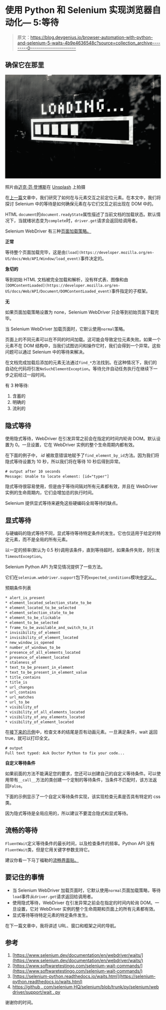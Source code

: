 # 使用 Python 和 Selenium 实现浏览器自动化— 5:等待

> 原文：<https://blog.devgenius.io/browser-automation-with-python-and-selenium-5-waits-4b9e4636548c?source=collection_archive---------0----------------------->

## 确保它在那里

![](img/518a7dcbd68e182e616980438223b7f6.png)

照片由[迈克·范·登博斯](https://unsplash.com/@mike_van_den_bos?utm_source=medium&utm_medium=referral)在 [Unsplash](https://unsplash.com?utm_source=medium&utm_medium=referral) 上拍摄

在[上一篇](https://medium.com/python-in-plain-english/browser-automation-with-python-and-selenium-4-locating-elements-171ea5100490)文章中，我们研究了如何在与元素交互之前定位元素。在本文中，我们将探讨 Selenium 中的等待是如何确保元素在与它们交互之前出现在 DOM 中的。

HTML `document`的`document.readyState`属性描述了当前文档的加载状态。默认情况下，当就绪状态变为`complete`时，`driver.get`请求会返回给调用者。

Selenium WebDriver 有三种[页面加载策略。](https://www.selenium.dev/documentation/en/webdriver/page_loading_strategy/)

**正常**

等待整个页面加载完毕，这是由`[load](https://developer.mozilla.org/en-US/docs/Web/API/Window/load_event)`事件决定的。

**急切的**

等到初始 HTML 文档被完全加载和解析，没有样式表、图像和由`[DOMContentLoaded](https://developer.mozilla.org/en-US/docs/Web/API/Document/DOMContentLoaded_event)`事件指定的子框架。

**无**

如果页面加载策略设置为 none，Selenium WebDriver 只会等到初始页面下载完毕。

当 Selenium WebDriver 加载页面时，它默认使用`normal`策略。

页面上的不同元素可以在不同的时间加载。这可能会导致定位元素失败。如果一个元素不在 DOM 结构中，当我们试图访问和操作它时，我们会得到一个异常。这些问题可以通过 Selenium 中的等待来解决。

在文档完成加载后添加的元素无法通过`find_*`方法找到。在这种情况下，我们的自动化代码将引发`NoSuchElementException`。等待允许自动任务执行在继续下一步之前经过一段时间。

有 3 种等待:

1.  含蓄的
2.  明确的
3.  流利的

## 隐式等待

使用隐式等待，WebDriver 在引发异常之前会在指定的时间内轮询 DOM。默认设置为 0。一旦设置，它在 WebDriver 实例的整个生命周期内都有效。

在下面的例子中， *id* 被故意错误地赋予了`find_element_by_id`方法。因为我们将隐式等待设置为 10 秒，所以我们将在等待 10 秒后得到异常。

```
# output after 10 seconds
Message: Unable to locate element: [id="typer"]
```

隐式等待很容易使用，但是由于等待间隔对所有元素都有效，并且在 WebDriver 实例的生命周期内，它们会增加总的执行时间。

Selenium 提供显式等待来避免这些硬编码全局等待的缺点。

## 显式等待

与硬编码的隐式等待不同，显式等待等待特定条件的发生。它也仅适用于给定的特定元素，而不是全局的所有元素。

以一定的频率(默认为 0.5 秒)调用该条件，直到等待超时。如果条件失败，则引发`TimeoutException`。

Selenium Python API 为常见情况提供了一些方法。

它们在`selenium.webdriver.support`包下的`expected_conditions`模块[中定义。](https://github.com/SeleniumHQ/selenium/blob/trunk/py/selenium/webdriver/support/expected_conditions.py)

预期条件列表

```
* alert_is_present
* element_located_selection_state_to_be
* element_located_to_be_selected
* element_selection_state_to_be
* element_to_be_clickable
* element_to_be_selected
* frame_to_be_available_and_switch_to_it
* invisibility_of_element
* invisibility_of_element_located
* new_window_is_opened
* number_of_windows_to_be
* presence_of_all_elements_located
* presence_of_element_located
* staleness_of
* text_to_be_present_in_element
* text_to_be_present_in_element_value
* title_contains
* title_is
* url_changes
* url_contains
* url_matches
* url_to_be
* visibility_of
* visibility_of_all_elements_located
* visibility_of_any_elements_located
* visibility_of_element_located
```

在[接下来的示例](https://github.com/coskundeniz/selenium-examples/blob/main/waits/explicit_wait.py)中，检查文本的结尾是否有动画元素。一旦满足条件，wait 返回 true，就可以打印全文。

```
# output
Full text typed: Ask Doctor Python to fix your code...
```

**自定义等待条件**

如果前面的方法不能满足您的要求，您还可以创建自己的自定义等待条件。可以使用带有`__call__`方法的类创建一个定制的等待条件，当条件不匹配时，该方法返回`False`。

下面的示例显示了一个自定义等待条件实现，该实现检查元素是否具有特定的 css 类。

因为隐式等待是全局应用的，所以建议不要混合隐式和显式等待。

## 流畅的等待

`FluentWait`定义等待条件的最长时间，以及检查条件的频率。Python API 没有`FluentWait`类，但是它用关键字参数支持它。

建议你看一下马丁福勒的[流畅界面贴。](https://www.martinfowler.com/bliki/FluentInterface.html)

## 要记住的事情

*   当 Selenium WebDriver 加载页面时，它默认使用`normal`页面加载策略，等待`load`事件从`driver.get`请求返回给调用者。
*   使用隐式等待，WebDriver 在引发异常之前会在指定的时间内轮询 DOM。一旦设置，它对 WebDriver 实例的整个生命周期和页面上的所有元素都有效。
*   显式等待等待特定元素的特定条件发生。

在下一篇文章中，我将讲述 URL、窗口和框架之间的导航。

## 参考

1.  [https://www.selenium.dev/documentation/en/webdriver/waits/](https://www.selenium.dev/documentation/en/webdriver/waits/)
2.  [https://www.softwaretestingo.com/selenium-wait-commands/](https://www.softwaretestingo.com/selenium-wait-commands/)
3.  [https://selenium-python.readthedocs.io/waits.html](https://selenium-python.readthedocs.io/waits.html)
4.  [https://github . com/selenium HQ/selenium/blob/trunk/py/selenium/web driver/support/wait . py](https://github.com/SeleniumHQ/selenium/blob/trunk/py/selenium/webdriver/support/wait.py)

谢谢你的时间。